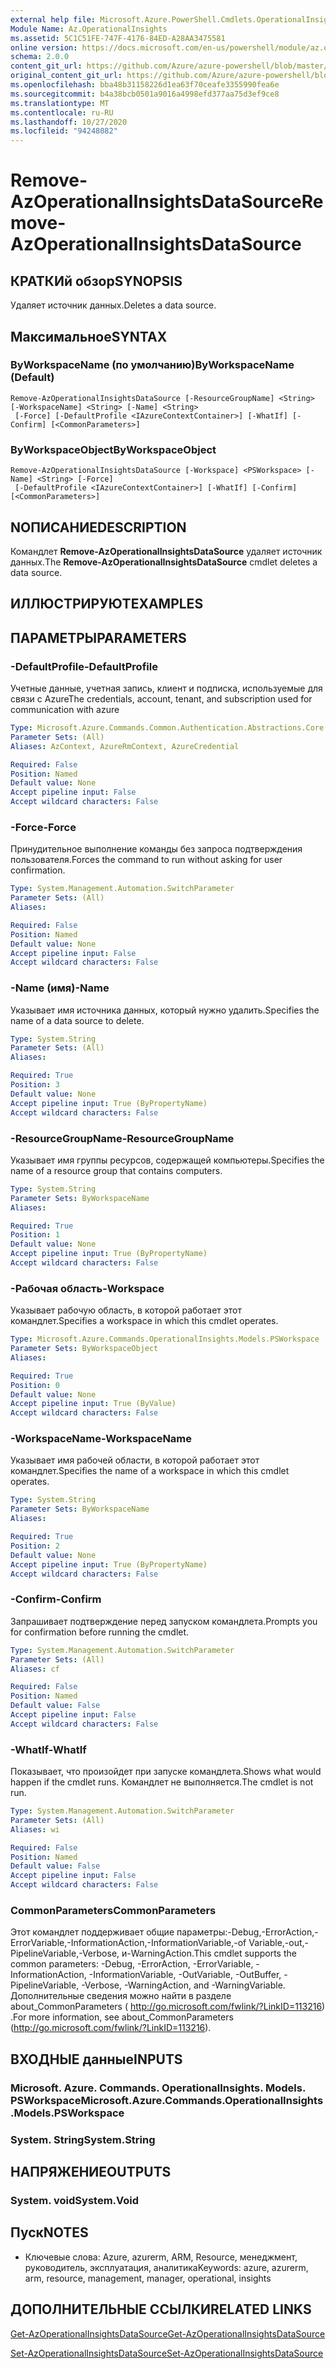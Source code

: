```yaml
---
external help file: Microsoft.Azure.PowerShell.Cmdlets.OperationalInsights.dll-Help.xml
Module Name: Az.OperationalInsights
ms.assetid: 5C1C51FE-747F-4176-84ED-A28AA3475581
online version: https://docs.microsoft.com/en-us/powershell/module/az.operationalinsights/remove-azoperationalinsightsdatasource
schema: 2.0.0
content_git_url: https://github.com/Azure/azure-powershell/blob/master/src/OperationalInsights/OperationalInsights/help/Remove-AzOperationalInsightsDataSource.md
original_content_git_url: https://github.com/Azure/azure-powershell/blob/master/src/OperationalInsights/OperationalInsights/help/Remove-AzOperationalInsightsDataSource.md
ms.openlocfilehash: bba48b31158226d1ea63f70ceafe3355990fea6e
ms.sourcegitcommit: b4a38bcb0501a9016a4998efd377aa75d3ef9ce8
ms.translationtype: MT
ms.contentlocale: ru-RU
ms.lasthandoff: 10/27/2020
ms.locfileid: "94248082"
---
```

# <span data-ttu-id="9a43f-101">Remove-AzOperationalInsightsDataSource</span><span class="sxs-lookup"><span data-stu-id="9a43f-101">Remove-AzOperationalInsightsDataSource</span></span>

## <span data-ttu-id="9a43f-102">КРАТКИй обзор</span><span class="sxs-lookup"><span data-stu-id="9a43f-102">SYNOPSIS</span></span>
<span data-ttu-id="9a43f-103">Удаляет источник данных.</span><span class="sxs-lookup"><span data-stu-id="9a43f-103">Deletes a data source.</span></span>

## <span data-ttu-id="9a43f-104">Максимальное</span><span class="sxs-lookup"><span data-stu-id="9a43f-104">SYNTAX</span></span>

### <span data-ttu-id="9a43f-105">ByWorkspaceName (по умолчанию)</span><span class="sxs-lookup"><span data-stu-id="9a43f-105">ByWorkspaceName (Default)</span></span>
```
Remove-AzOperationalInsightsDataSource [-ResourceGroupName] <String> [-WorkspaceName] <String> [-Name] <String>
 [-Force] [-DefaultProfile <IAzureContextContainer>] [-WhatIf] [-Confirm] [<CommonParameters>]
```

### <span data-ttu-id="9a43f-106">ByWorkspaceObject</span><span class="sxs-lookup"><span data-stu-id="9a43f-106">ByWorkspaceObject</span></span>
```
Remove-AzOperationalInsightsDataSource [-Workspace] <PSWorkspace> [-Name] <String> [-Force]
 [-DefaultProfile <IAzureContextContainer>] [-WhatIf] [-Confirm] [<CommonParameters>]
```

## <span data-ttu-id="9a43f-107">NОПИСАНИЕ</span><span class="sxs-lookup"><span data-stu-id="9a43f-107">DESCRIPTION</span></span>
<span data-ttu-id="9a43f-108">Командлет **Remove-AzOperationalInsightsDataSource** удаляет источник данных.</span><span class="sxs-lookup"><span data-stu-id="9a43f-108">The **Remove-AzOperationalInsightsDataSource** cmdlet deletes a data source.</span></span>

## <span data-ttu-id="9a43f-109">ИЛЛЮСТРИРУЮТ</span><span class="sxs-lookup"><span data-stu-id="9a43f-109">EXAMPLES</span></span>

## <span data-ttu-id="9a43f-110">ПАРАМЕТРЫ</span><span class="sxs-lookup"><span data-stu-id="9a43f-110">PARAMETERS</span></span>

### <span data-ttu-id="9a43f-111">-DefaultProfile</span><span class="sxs-lookup"><span data-stu-id="9a43f-111">-DefaultProfile</span></span>
<span data-ttu-id="9a43f-112">Учетные данные, учетная запись, клиент и подписка, используемые для связи с Azure</span><span class="sxs-lookup"><span data-stu-id="9a43f-112">The credentials, account, tenant, and subscription used for communication with azure</span></span>

```yaml
Type: Microsoft.Azure.Commands.Common.Authentication.Abstractions.Core.IAzureContextContainer
Parameter Sets: (All)
Aliases: AzContext, AzureRmContext, AzureCredential

Required: False
Position: Named
Default value: None
Accept pipeline input: False
Accept wildcard characters: False
```

### <span data-ttu-id="9a43f-113">-Force</span><span class="sxs-lookup"><span data-stu-id="9a43f-113">-Force</span></span>
<span data-ttu-id="9a43f-114">Принудительное выполнение команды без запроса подтверждения пользователя.</span><span class="sxs-lookup"><span data-stu-id="9a43f-114">Forces the command to run without asking for user confirmation.</span></span>

```yaml
Type: System.Management.Automation.SwitchParameter
Parameter Sets: (All)
Aliases:

Required: False
Position: Named
Default value: None
Accept pipeline input: False
Accept wildcard characters: False
```

### <span data-ttu-id="9a43f-115">-Name (имя)</span><span class="sxs-lookup"><span data-stu-id="9a43f-115">-Name</span></span>
<span data-ttu-id="9a43f-116">Указывает имя источника данных, который нужно удалить.</span><span class="sxs-lookup"><span data-stu-id="9a43f-116">Specifies the name of a data source to delete.</span></span>

```yaml
Type: System.String
Parameter Sets: (All)
Aliases:

Required: True
Position: 3
Default value: None
Accept pipeline input: True (ByPropertyName)
Accept wildcard characters: False
```

### <span data-ttu-id="9a43f-117">-ResourceGroupName</span><span class="sxs-lookup"><span data-stu-id="9a43f-117">-ResourceGroupName</span></span>
<span data-ttu-id="9a43f-118">Указывает имя группы ресурсов, содержащей компьютеры.</span><span class="sxs-lookup"><span data-stu-id="9a43f-118">Specifies the name of a resource group that contains computers.</span></span>

```yaml
Type: System.String
Parameter Sets: ByWorkspaceName
Aliases:

Required: True
Position: 1
Default value: None
Accept pipeline input: True (ByPropertyName)
Accept wildcard characters: False
```

### <span data-ttu-id="9a43f-119">-Рабочая область</span><span class="sxs-lookup"><span data-stu-id="9a43f-119">-Workspace</span></span>
<span data-ttu-id="9a43f-120">Указывает рабочую область, в которой работает этот командлет.</span><span class="sxs-lookup"><span data-stu-id="9a43f-120">Specifies a workspace in which this cmdlet operates.</span></span>

```yaml
Type: Microsoft.Azure.Commands.OperationalInsights.Models.PSWorkspace
Parameter Sets: ByWorkspaceObject
Aliases:

Required: True
Position: 0
Default value: None
Accept pipeline input: True (ByValue)
Accept wildcard characters: False
```

### <span data-ttu-id="9a43f-121">-WorkspaceName</span><span class="sxs-lookup"><span data-stu-id="9a43f-121">-WorkspaceName</span></span>
<span data-ttu-id="9a43f-122">Указывает имя рабочей области, в которой работает этот командлет.</span><span class="sxs-lookup"><span data-stu-id="9a43f-122">Specifies the name of a workspace in which this cmdlet operates.</span></span>

```yaml
Type: System.String
Parameter Sets: ByWorkspaceName
Aliases:

Required: True
Position: 2
Default value: None
Accept pipeline input: True (ByPropertyName)
Accept wildcard characters: False
```

### <span data-ttu-id="9a43f-123">-Confirm</span><span class="sxs-lookup"><span data-stu-id="9a43f-123">-Confirm</span></span>
<span data-ttu-id="9a43f-124">Запрашивает подтверждение перед запуском командлета.</span><span class="sxs-lookup"><span data-stu-id="9a43f-124">Prompts you for confirmation before running the cmdlet.</span></span>

```yaml
Type: System.Management.Automation.SwitchParameter
Parameter Sets: (All)
Aliases: cf

Required: False
Position: Named
Default value: False
Accept pipeline input: False
Accept wildcard characters: False
```

### <span data-ttu-id="9a43f-125">-WhatIf</span><span class="sxs-lookup"><span data-stu-id="9a43f-125">-WhatIf</span></span>
<span data-ttu-id="9a43f-126">Показывает, что произойдет при запуске командлета.</span><span class="sxs-lookup"><span data-stu-id="9a43f-126">Shows what would happen if the cmdlet runs.</span></span>
<span data-ttu-id="9a43f-127">Командлет не выполняется.</span><span class="sxs-lookup"><span data-stu-id="9a43f-127">The cmdlet is not run.</span></span>

```yaml
Type: System.Management.Automation.SwitchParameter
Parameter Sets: (All)
Aliases: wi

Required: False
Position: Named
Default value: False
Accept pipeline input: False
Accept wildcard characters: False
```

### <span data-ttu-id="9a43f-128">CommonParameters</span><span class="sxs-lookup"><span data-stu-id="9a43f-128">CommonParameters</span></span>
<span data-ttu-id="9a43f-129">Этот командлет поддерживает общие параметры:-Debug,-ErrorAction,-ErrorVariable,-InformationAction,-InformationVariable,-of Variable,-out,-PipelineVariable,-Verbose, и-WarningAction.</span><span class="sxs-lookup"><span data-stu-id="9a43f-129">This cmdlet supports the common parameters: -Debug, -ErrorAction, -ErrorVariable, -InformationAction, -InformationVariable, -OutVariable, -OutBuffer, -PipelineVariable, -Verbose, -WarningAction, and -WarningVariable.</span></span> <span data-ttu-id="9a43f-130">Дополнительные сведения можно найти в разделе about_CommonParameters ( http://go.microsoft.com/fwlink/?LinkID=113216) .</span><span class="sxs-lookup"><span data-stu-id="9a43f-130">For more information, see about_CommonParameters (http://go.microsoft.com/fwlink/?LinkID=113216).</span></span>

## <span data-ttu-id="9a43f-131">ВХОДНЫЕ данные</span><span class="sxs-lookup"><span data-stu-id="9a43f-131">INPUTS</span></span>

### <span data-ttu-id="9a43f-132">Microsoft. Azure. Commands. OperationalInsights. Models. PSWorkspace</span><span class="sxs-lookup"><span data-stu-id="9a43f-132">Microsoft.Azure.Commands.OperationalInsights.Models.PSWorkspace</span></span>

### <span data-ttu-id="9a43f-133">System. String</span><span class="sxs-lookup"><span data-stu-id="9a43f-133">System.String</span></span>

## <span data-ttu-id="9a43f-134">НАПРЯЖЕНИЕ</span><span class="sxs-lookup"><span data-stu-id="9a43f-134">OUTPUTS</span></span>

### <span data-ttu-id="9a43f-135">System. void</span><span class="sxs-lookup"><span data-stu-id="9a43f-135">System.Void</span></span>

## <span data-ttu-id="9a43f-136">Пуск</span><span class="sxs-lookup"><span data-stu-id="9a43f-136">NOTES</span></span>
* <span data-ttu-id="9a43f-137">Ключевые слова: Azure, azurerm, ARM, Resource, менеджмент, руководитель, эксплуатация, аналитика</span><span class="sxs-lookup"><span data-stu-id="9a43f-137">Keywords: azure, azurerm, arm, resource, management, manager, operational, insights</span></span>

## <span data-ttu-id="9a43f-138">ДОПОЛНИТЕЛЬНЫЕ ССЫЛКИ</span><span class="sxs-lookup"><span data-stu-id="9a43f-138">RELATED LINKS</span></span>

[<span data-ttu-id="9a43f-139">Get-AzOperationalInsightsDataSource</span><span class="sxs-lookup"><span data-stu-id="9a43f-139">Get-AzOperationalInsightsDataSource</span></span>](./Get-AzOperationalInsightsDataSource.md)

[<span data-ttu-id="9a43f-140">Set-AzOperationalInsightsDataSource</span><span class="sxs-lookup"><span data-stu-id="9a43f-140">Set-AzOperationalInsightsDataSource</span></span>](./Set-AzOperationalInsightsDataSource.md)


